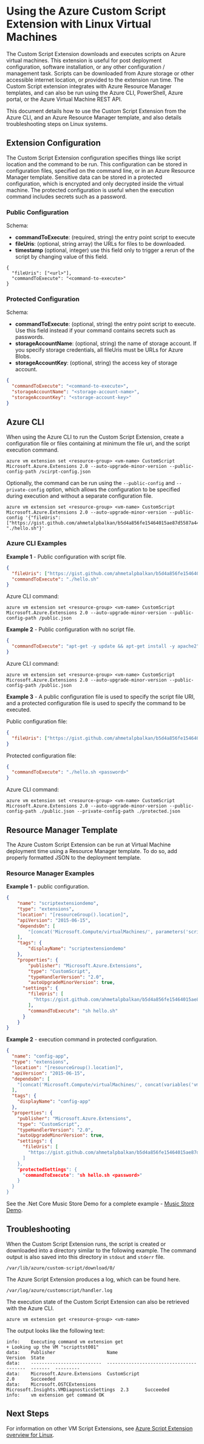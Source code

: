 <properties
   pageTitle="Custom scripts on Linux VMs | Microsoft Azure"
   description="Automate Linux VM configuration tasks by using the Custom Script Extension"
   services="virtual-machines-linux"
   documentationCenter=""
   authors="neilpeterson"
   manager="timlt"
   editor=""
   tags="azure-resource-manager"/>

<tags
   ms.service="virtual-machines-linux"
   ms.devlang="na"
   ms.topic="article"
   ms.tgt_pltfrm="vm-linux"
   ms.workload="infrastructure-services"
   ms.date="09/22/2016"
   ms.author="nepeters"/>

# Using the Azure Custom Script Extension with Linux Virtual Machines

The Custom Script Extension downloads and executes scripts on Azure virtual machines. This extension is useful for post deployment configuration, software installation, or any other configuration / management task. Scripts can be downloaded from Azure storage or other accessible internet location, or provided to the extension run time. The Custom Script extension integrates with Azure Resource Manager templates, and can also be run using the Azure CLI, PowerShell, Azure portal, or the Azure Virtual Machine REST API.

This document details how to use the Custom Script Extension from the Azure CLI, and an Azure Resource Manager template, and also details troubleshooting steps on Linux systems.

## Extension Configuration

The Custom Script Extension configuration specifies things like script location and the command to be run. This configuration can be stored in configuration files, specified on the command line, or in an Azure Resource Manager template. Sensitive data can be stored in a protected configuration, which is encrypted and only decrypted inside the virtual machine. The protected configuration is useful when the execution command includes secrets such as a password.

### Public Configuration

Schema:

- **commandToExecute**: (required, string) the entry point script to execute
- **fileUris**: (optional, string array) the URLs for files to be downloaded.
- **timestamp** (optional, integer) use this field only to trigger a rerun of the script by changing value of this field.

```none
{
  "fileUris": ["<url>"],
  "commandToExecute": "<command-to-execute>"
}
```

### Protected Configuration

Schema:

- **commandToExecute**: (optional, string) the entry point script to execute. Use this field instead if your command contains secrets such as passwords.
- **storageAccountName**: (optional, string) the name of storage account. If you specify storage credentials, all fileUris must be URLs for Azure Blobs.
- **storageAccountKey**: (optional, string) the access key of storage account.


```json
{
  "commandToExecute": "<command-to-execute>",
  "storageAccountName": "<storage-account-name>",
  "storageAccountKey": "<storage-account-key>"
}
```

## Azure CLI

When using the Azure CLI to run the Custom Script Extension, create a configuration file or files containing at minimum the file uri, and the script execution command.

```none
azure vm extension set <resource-group> <vm-name> CustomScript Microsoft.Azure.Extensions 2.0 --auto-upgrade-minor-version --public-config-path /scirpt-config.json
```

Optionally, the command can be run using the `--public-config` and `--private-config` option, which allows the configuration to be specified during execution and without a separate configuration file.

```none
azure vm extension set <resource-group> <vm-name> CustomScript Microsoft.Azure.Extensions 2.0 --auto-upgrade-minor-version --public-config '{"fileUris": ["https://gist.github.com/ahmetalpbalkan/b5d4a856fe15464015ae87d5587a4439/raw/466f5c30507c990a4d5a2f5c79f901fa89a80841/hello.sh"],"commandToExecute": "./hello.sh"}'
```

### Azure CLI Examples

**Example 1** - Public configuration with script file.

```json
{
  "fileUris": ["https://gist.github.com/ahmetalpbalkan/b5d4a856fe15464015ae87d5587a4439/raw/466f5c30507c990a4d5a2f5c79f901fa89a80841/hello.sh"],
  "commandToExecute": "./hello.sh"
}
```

Azure CLI command:

```none
azure vm extension set <resource-group> <vm-name> CustomScript Microsoft.Azure.Extensions 2.0 --auto-upgrade-minor-version --public-config-path /public.json
```

**Example 2** - Public configuration with no script file.

```json
{
  "commandToExecute": "apt-get -y update && apt-get install -y apache2"
}
```

Azure CLI command:

```none
azure vm extension set <resource-group> <vm-name> CustomScript Microsoft.Azure.Extensions 2.0 --auto-upgrade-minor-version --public-config-path /public.json
```

**Example 3** - A public configuration file is used to specify the script file URI, and a protected configuration file is used to specify the command to be executed.

Public configuration file:

```json
{
  "fileUris": ["https://gist.github.com/ahmetalpbalkan/b5d4a856fe15464015ae87d5587a4439/raw/466f5c30507c990a4d5a2f5c79f901fa89a80841/hello.sh"],
}
```

Protected configuration file:  

```json
{
  "commandToExecute": "./hello.sh <password>"
}
```

Azure CLI command:

```none
azure vm extension set <resource-group> <vm-name> CustomScript Microsoft.Azure.Extensions 2.0 --auto-upgrade-minor-version --public-config-path ./public.json --private-config-path ./protected.json
```

## Resource Manager Template

The Azure Custom Script Extension can be run at Virtual Machine deployment time using a Resource Manager template. To do so, add properly formatted JSON to the deployment template.

### Resource Manager Examples

**Example 1** - public configuration.

```json
{
    "name": "scriptextensiondemo",
    "type": "extensions",
    "location": "[resourceGroup().location]",
    "apiVersion": "2015-06-15",
    "dependsOn": [
        "[concat('Microsoft.Compute/virtualMachines/', parameters('scriptextensiondemoName'))]"
    ],
    "tags": {
        "displayName": "scriptextensiondemo"
    },
    "properties": {
        "publisher": "Microsoft.Azure.Extensions",
        "type": "CustomScript",
        "typeHandlerVersion": "2.0",
        "autoUpgradeMinorVersion": true,
      "settings": {
        "fileUris": [
          "https://gist.github.com/ahmetalpbalkan/b5d4a856fe15464015ae87d5587a4439/raw/466f5c30507c990a4d5a2f5c79f901fa89a80841/hello.sh"
        ],
        "commandToExecute": "sh hello.sh"
      }
    }
}
```

**Example 2** - execution command in protected configuration.

```json
{
  "name": "config-app",
  "type": "extensions",
  "location": "[resourceGroup().location]",
  "apiVersion": "2015-06-15",
  "dependsOn": [
    "[concat('Microsoft.Compute/virtualMachines/', concat(variables('vmName'),copyindex()))]"
  ],
  "tags": {
    "displayName": "config-app"
  },
  "properties": {
    "publisher": "Microsoft.Azure.Extensions",
    "type": "CustomScript",
    "typeHandlerVersion": "2.0",
    "autoUpgradeMinorVersion": true,
    "settings": {
      "fileUris": [
        "https://gist.github.com/ahmetalpbalkan/b5d4a856fe15464015ae87d5587a4439/raw/466f5c30507c990a4d5a2f5c79f901fa89a80841/hello.sh
      ]              
    },
    "protectedSettings": {
      "commandToExecute": "sh hello.sh <password>"
    }
  }
}
```

See the .Net Core Music Store Demo for a complete example - [Music Store Demo](https://github.com/neilpeterson/nepeters-azure-templates/tree/master/dotnet-core-music-linux-vm-sql-db).

## Troubleshooting

When the Custom Script Extension runs, the script is created or downloaded into a directory similar to the following example. The command output is also saved into this directory in `stdout` and `stderr` file.

```none
/var/lib/azure/custom-script/download/0/
```

The Azure Script Extension produces a log, which can be found here.

```none
/var/log/azure/customscript/handler.log
```

The execution state of the Custom Script Extension can also be retrieved with the Azure CLI.

```none
azure vm extension get <resource-group> <vm-name>
```

The output looks like the following text:

```none
info:    Executing command vm extension get
+ Looking up the VM "scripttst001"
data:    Publisher                   Name                                      Version  State
data:    --------------------------  ----------------------------------------  -------  ---------
data:    Microsoft.Azure.Extensions  CustomScript                              2.0      Succeeded
data:    Microsoft.OSTCExtensions    Microsoft.Insights.VMDiagnosticsSettings  2.3      Succeeded
info:    vm extension get command OK
```

## Next Steps

For information on other VM Script Extensions, see [Azure Script Extension overview for Linux](./virtual-machines-linux-extensions-features.md).